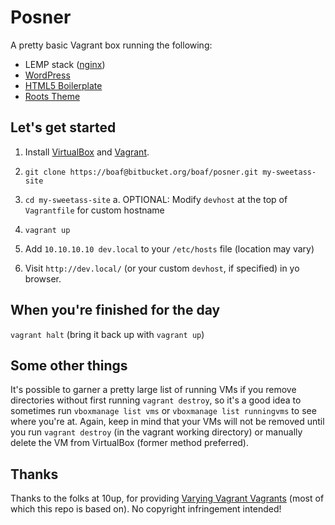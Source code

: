 # Posner

A pretty basic Vagrant box running the following:

* LEMP stack ([nginx][1])
* [WordPress][2]
* [HTML5 Boilerplate][3]
* [Roots Theme][4]

## Let's get started

1. Install [VirtualBox][5] and [Vagrant][6].

2. `git clone https://boaf@bitbucket.org/boaf/posner.git my-sweetass-site`

3. `cd my-sweetass-site`
    a. OPTIONAL: Modify `devhost` at the top of `Vagrantfile` for custom hostname

4. `vagrant up`

5. Add `10.10.10.10 dev.local` to your `/etc/hosts` file (location may vary)

6. Visit `http://dev.local/` (or your custom `devhost`, if specified) in yo browser.

## When you're finished for the day

`vagrant halt` (bring it back up with `vagrant up`)

## Some other things

It's possible to garner a pretty large list of running VMs if you remove directories without first running `vagrant destroy`, so it's a good idea to sometimes run `vboxmanage list vms` or `vboxmanage list runningvms` to see where you're at. Again, keep in mind that your VMs will not be removed until you run `vagrant destroy` (in the vagrant working directory) or manually delete the VM from VirtualBox (former method preferred).

## Thanks

Thanks to the folks at 10up, for providing [Varying Vagrant Vagrants][7] (most of which this repo is based on). No copyright infringement intended!

[1]: http://nginx.org/ "nginx"
[2]: http://wordpress.org/ "WordPress"
[3]: http://html5boilerplate.com/ "HTML5 Boilerplate"
[4]: http://rootstheme.com/ "Roots WordPress Theme"
[5]: https://www.virtualbox.org/wiki/Downloads "VirtualBox"
[6]: http://downloads.vagrantup.com "Vagrant"
[7]: https://github.com/10up/varying-vagrant-vagrants "Varying Vagrant Vagrants"
